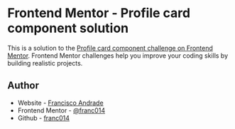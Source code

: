 # Frontend Mentor - Profile card component solution

This is a solution to the [Profile card component challenge on Frontend Mentor](https://www.frontendmentor.io/challenges/profile-card-component-cfArpWshJ). Frontend Mentor challenges help you improve your coding skills by building realistic projects.

## Author

- Website - [Francisco Andrade](https://www.jandrade.co)
- Frontend Mentor - [@franc014](https://www.frontendmentor.io/profile/franc014)
- Github - [franc014](https://github.com/franc014)
